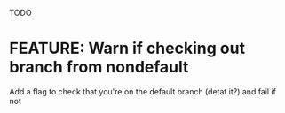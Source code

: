 TODO

# FEATURE: Warn if checking out branch from nondefault

Add a flag to check that you're on the default branch (detat it?) and fail if not


[followup]: 5 (CAUSED_BY)
